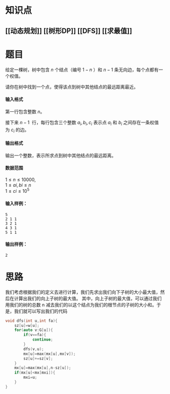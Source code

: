 # 知识点
  ## [[动态规划]] [[树形DP]] [[DFS]] [[求最值]]
# 题目
 给定一棵树，树中包含 $n$ 个结点（编号 $1-n$ ）和 $n−1$ 条无向边，每个点都有一个权值。

请你在树中找到一个点，使得该点到树中其他结点的最远距离最近。

#### 输入格式

第一行包含整数 $n$。

接下来 $n−1$  行，每行包含三个整数 $a_{i},b_{i},c_{i}$ 表示点 $a_{i}$ 和 $b_{i}$ 之间存在一条权值为 $c_{i}$ 的边。

#### 输出格式

输出一个整数，表示所求点到树中其他结点的最远距离。

#### 数据范围

$1≤n≤10000$,  
$1≤ai,bi≤n$  
$1≤ci≤10^5$

#### 输入样例：

```
5 
2 1 1 
3 2 1 
4 3 1 
5 1 1
```

#### 输出样例：

```
2
```

# 思路
我们考虑根据我们的定义去进行计算，我们先求出我们向下子树的大小最大值，然后在计算出我们的向上子树的最大值。
其中，向上子树的最大值，可以通过我们用我们的树的总数 n 减去我们的以这个结点为我们的根节点的子树的大小和。于是，我们就可以写出我们的代码
```cpp
void dfs(int u,int fa){
	sz[u]=w[u];
	for(auto v:G[u]){
		if(v==fa){
			continue;
		}
		dfs(v,u);
		mx[u]=max(mx[u],mx[v]);
		sz[u]+=sz[v];
	}
	mx[u]=max(mx[u],n-sz[u]);
	if(mx[u]<mx[mxi]){
		mxi=u;
	}
}
```

